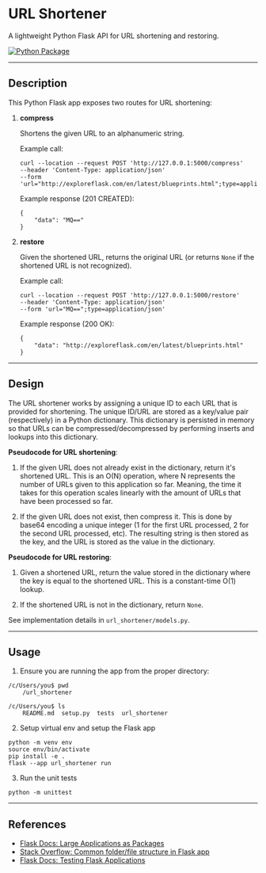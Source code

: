 # URL Shortener

A lightweight Python Flask API for URL shortening and restoring.

[![Python Package](https://github.com/danan165/url_shortener/actions/workflows/python-package.ymlbadge.svg)](https://github.com/danan165/url_shortener/actions/workflows/python-package.yml)

---

## Description

This Python Flask app exposes two routes for URL shortening:
1. **compress**

    Shortens the given URL to an alphanumeric string.
    
    Example call:

    ```
    curl --location --request POST 'http://127.0.0.1:5000/compress' 
    --header 'Content-Type: application/json' 
    --form 'url="http://exploreflask.com/en/latest/blueprints.html";type=application/json'
    
    ```

    Example response (201 CREATED):

    ```
    {
        "data": "MQ=="
    }
    ```

2. **restore**

    Given the shortened URL, returns the original URL (or returns `None` if the shortened URL is not recognized).

    Example call:

    ```
    curl --location --request POST 'http://127.0.0.1:5000/restore' 
    --header 'Content-Type: application/json' 
    --form 'url="MQ==";type=application/json'
    ```

    Example response (200 OK):

    ```
    {
        "data": "http://exploreflask.com/en/latest/blueprints.html"
    }
    ```

---

## Design

The URL shortener works by assigning a unique ID to each URL that is provided for shortening. The unique ID/URL are stored as a key/value pair (respectively) in a Python dictionary. This dictionary is persisted in memory so that URLs can be compressed/decompressed by performing inserts and lookups into this dictionary.

**Pseudocode for URL shortening**:

1. If the given URL does not already exist in the dictionary, return it's shortened URL. This is an O(N) operation, where N represents the number of URLs given to this application so far. Meaning, the time it takes for this operation scales linearly with the amount of URLs that have been processed so far.

2. If the given URL does not exist, then compress it. This is done by base64 encoding a unique integer (1 for the first URL processed, 2 for the second URL processed, etc). The resulting string is then stored as the key, and the URL is stored as the value in the dictionary.


**Pseudocode for URL restoring**:

1. Given a shortened URL, return the value stored in the dictionary where the key is equal to the shortened URL. This is a constant-time O(1) lookup.

2. If the shortened URL is not in the dictionary, return `None`.

See implementation details in `url_shortener/models.py`.

---

## Usage

1. Ensure you are running the app from the proper directory:
```
/c/Users/you$ pwd
    /url_shortener

/c/Users/you$ ls
    README.md  setup.py  tests  url_shortener
```

2. Setup virtual env and setup the Flask app
```
python -m venv env
source env/bin/activate
pip install -e .
flask --app url_shortener run
```

3. Run the unit tests
```
python -m unittest 
```

---

## References

- [Flask Docs: Large Applications as Packages](https://flask.palletsprojects.com/en/2.2.x/patterns/packages/)
- [Stack Overflow: Common folder/file structure in Flask app](https://stackoverflow.com/questions/14415500/common-folder-file-structure-in-flask-app)
- [Flask Docs: Testing Flask Applications](https://flask.palletsprojects.com/en/1.0.x/testing/)

